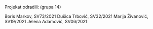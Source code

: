 Projekat odradili:
  (grupa 14)
  
Boris Markov, SV73/2021
Dušica Trbović, SV32/2021
Marija Živanović, SV19/2021
Jelena Adamović, SV06/2021

